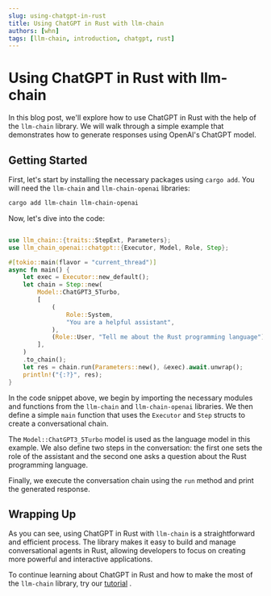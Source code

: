 ```yaml
---
slug: using-chatgpt-in-rust
title: Using ChatGPT in Rust with llm-chain
authors: [whn]
tags: [llm-chain, introduction, chatgpt, rust]
---
```


# Using ChatGPT in Rust with llm-chain

In this blog post, we'll explore how to use ChatGPT in Rust with the help of the `llm-chain` library. We will walk through a simple example that demonstrates how to generate responses using OpenAI's ChatGPT model.

## Getting Started

First, let's start by installing the necessary packages using `cargo add`. You will need the `llm-chain` and `llm-chain-openai` libraries:

```sh
cargo add llm-chain llm-chain-openai
```

Now, let's dive into the code:

```rust

use llm_chain::{traits::StepExt, Parameters};
use llm_chain_openai::chatgpt::{Executor, Model, Role, Step};

#[tokio::main(flavor = "current_thread")]
async fn main() {
    let exec = Executor::new_default();
    let chain = Step::new(
        Model::ChatGPT3_5Turbo,
        [
            (
                Role::System,
                "You are a helpful assistant",
            ),
            (Role::User, "Tell me about the Rust programming language"),
        ],
    )
    .to_chain();
    let res = chain.run(Parameters::new(), &exec).await.unwrap();
    println!("{:?}", res);
}
```

In the code snippet above, we begin by importing the necessary modules and functions from the `llm-chain` and `llm-chain-openai` libraries. We then define a simple `main` function that uses the `Executor` and `Step` structs to create a conversational chain.

The `Model::ChatGPT3_5Turbo` model is used as the language model in this example. We also define two steps in the conversation: the first one sets the role of the assistant and the second one asks a question about the Rust programming language.

Finally, we execute the conversation chain using the `run` method and print the generated response.

## Wrapping Up

As you can see, using ChatGPT in Rust with `llm-chain` is a straightforward and efficient process. The library makes it easy to build and manage conversational agents in Rust, allowing developers to focus on creating more powerful and interactive applications.

To continue learning about ChatGPT in Rust and how to make the most of the `llm-chain` library, try our [tutorial](https://chat.openai.com/docs/getting-started-tutorial/index) .

